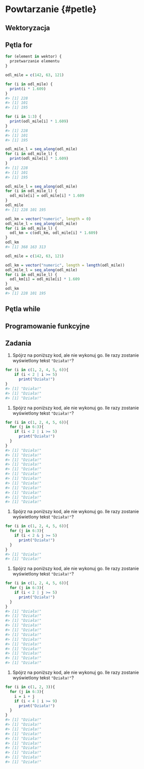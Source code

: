 
# Powtarzanie {#petle}

## Wektoryzacja


## Pętla for


```r
for (element in wektor) {
  przetwarzanie elementu
}
```

<!-- mila lądowa = 1,609 km -->


```r
odl_mile = c(142, 63, 121)
```


```r
for (i in odl_mile) {
  print(i * 1.609)
}
#> [1] 228
#> [1] 101
#> [1] 195
```

<!-- i block -->


```r
for (i in 1:3) {
  print(odl_mile[i] * 1.609)
}
#> [1] 228
#> [1] 101
#> [1] 195
```



```r
odl_mile_l = seq_along(odl_mile)
for (i in odl_mile_l) {
  print(odl_mile[i] * 1.609)
}
#> [1] 228
#> [1] 101
#> [1] 195
```


```r
odl_mile_l = seq_along(odl_mile)
for (i in odl_mile_l) {
  odl_mile[i] = odl_mile[i] * 1.609
}
odl_mile
#> [1] 228 101 195
```


```r
odl_km = vector("numeric", length = 0)
odl_mile_l = seq_along(odl_mile)
for (i in odl_mile_l) {
  odl_km = c(odl_km, odl_mile[i] * 1.609)
}
odl_km
#> [1] 368 163 313
```


```r
odl_mile = c(142, 63, 121)
```


```r
odl_km = vector("numeric", length = length(odl_mile))
odl_mile_l = seq_along(odl_mile)
for (i in odl_mile_l) {
  odl_km[i] = odl_mile[i] * 1.609
}
odl_km
#> [1] 228 101 195
```

## Pętla while

<!-- https://rstudio-education.github.io/hopr/loops.html#while-loops -->

<!-- `next`, `break` -
https://adv-r.hadley.nz/control-flow.html#loops -->
<!-- `while`, `repeat` -->
<!--     pętla for stosowana w sytuacji, gdy ilość wykonań kodu jest znana przed rozpoczęciem działania pętli -->
<!--     pętla while stosowana gdy ilość wykonań nie jest znana przed zakończeniem działania pętli -->


## Programowanie funkcyjne

<!-- *apply -->

## Zadania

<!-- peer instruction - https://journals.plos.org/ploscompbiol/article/file?id=10.1371/journal.pcbi.1006023&type=printable -->

1) Spójrz na poniższy kod, ale nie wykonuj go.
Ile razy zostanie wyświetlony tekst `"Działa!"`?


```r
for (i in c(1, 2, 4, 5, 6)){
    if (i < 2 | i >= 5)
      print("Działa!")
}
#> [1] "Działa!"
#> [1] "Działa!"
#> [1] "Działa!"
```

1) Spójrz na poniższy kod, ale nie wykonuj go.
Ile razy zostanie wyświetlony tekst `"Działa!"`?


```r
for (i in c(1, 2, 4, 5, 6)){
  for (j in 6:3){
    if (i < 2 | i >= 5)
      print("Działa!")
  }
}
#> [1] "Działa!"
#> [1] "Działa!"
#> [1] "Działa!"
#> [1] "Działa!"
#> [1] "Działa!"
#> [1] "Działa!"
#> [1] "Działa!"
#> [1] "Działa!"
#> [1] "Działa!"
#> [1] "Działa!"
#> [1] "Działa!"
#> [1] "Działa!"
```

1) Spójrz na poniższy kod, ale nie wykonuj go.
Ile razy zostanie wyświetlony tekst `"Działa!"`?


```r
for (i in c(1, 2, 4, 5, 6)){
  for (j in 6:3){
    if (i < 2 & j >= 5)
      print("Działa!")
  }
}
#> [1] "Działa!"
#> [1] "Działa!"
```

1) Spójrz na poniższy kod, ale nie wykonuj go.
Ile razy zostanie wyświetlony tekst `"Działa!"`?


```r
for (i in c(1, 2, 4, 5, 6)){
  for (j in 6:3){
    if (i < 2 | j >= 5)
      print("Działa!")
  }
}
#> [1] "Działa!"
#> [1] "Działa!"
#> [1] "Działa!"
#> [1] "Działa!"
#> [1] "Działa!"
#> [1] "Działa!"
#> [1] "Działa!"
#> [1] "Działa!"
#> [1] "Działa!"
#> [1] "Działa!"
#> [1] "Działa!"
#> [1] "Działa!"
```

1) Spójrz na poniższy kod, ale nie wykonuj go.
Ile razy zostanie wyświetlony tekst `"Działa!"`?


```r
for (i in c(1, 2, 3)){
  for (j in 6:3){
    i = i + j
    if (i < 4 | i >= 9)
      print("Działa!")
  }
}
#> [1] "Działa!"
#> [1] "Działa!"
#> [1] "Działa!"
#> [1] "Działa!"
#> [1] "Działa!"
#> [1] "Działa!"
#> [1] "Działa!"
#> [1] "Działa!"
#> [1] "Działa!"
#> [1] "Działa!"
```
